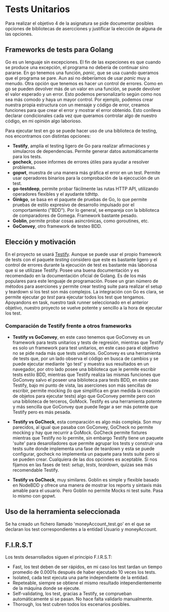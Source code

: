 # Tests Unitarios

Para realizar el objetivo 4 de la asignatura se pide documentar posibles opciones de bibliotecas de asercciones y justificar la elección de alguna de las opciones.

## Frameworks de tests para Golang

Go es un lenguaje sin excepciones. El fin de las expeciones es que cuando se produce una excepción, el programa no debería de continuar sino pararse. En go tenemos una función, *panic*, que se usa cuando queramos que el programa se pare. Aun asi no deberíamos de usar *panic* muy a menudo. Otra opción que tenemos es hacer un control de errores. Como en go se pueden devolver más de un valor en una función, se puede devolver el valor esperado y un error. Esto podemos personalizarlo según como nos sea más comodo y haya un mayor control. Por ejemplo, podemos crear nuestra propia estructura con un mensaje y código de error, creamos funciones para que crear el error y mostrar el error obtenido. Esto conlleva declarar condicionales cada vez que queramos controlar algo de nuestro código, en mi opinión algo laborioso.

Para ejecutar test en go se puede hacer uso de una biblioteca de testing, nos encontramos con distintas opciones:

* **Testify**, amplía el testing ligero de Go para realizar afirmaciones y simulacros de dependencias. Permite generar datos automáticamente para los tests.
* **gocheck**, posee informes de errores útiles para ayudar a resolver problemas.
* **gopwt**, muestra de una manera más gráfica el error en un test. Permite usar operadores binarios para la comprobación de la ejeccución de un test.
* **go-testdeep**, permite probar fácilmente las rutas HTTP API, utilizando operadores flexibles y el ayudante tdhttp.
* **Ginkgo**, se basa en el paquete de pruebas de Go, lo que permite pruebas de estilo expresivo de desarrollo impulsado por el comportamiento ("BDD"). Por lo general, se empareja con la biblioteca de comparadores de Gomega. Framework bastante pesado.
* **Goblin**, permite probar cosas asincrónicas, como goroutines, etc.
* **GoConvey**, otro framework de testeo BDD.

## Elección y motivación

En el proyecto se usará [Testify](https://github.com/stretchr/testify). Aunque se puede usar el propio framework de tests con el paquete *testing* considero que este es bastante ligero y el control de errores durante la ejecución de test es bastante más laboriosa que si se utilizase Testify. Posee una buena documentación y es recomendado en la documentación oficial de Golang. Es de los más populares para este lenguaje de programación. Posee un gran número de métodos para aserciones y permite crear testing suite para realizar el setup y teardown si los test son más complejos. La integración con Go es clara, se permite ejecutar *go test* para ejecutar todos los test que tengamos. Apoyandons en task, nuestro task runner seleccionado en el anterior objetivo, nuestro proyecto se vuelve potente y sencillo a la hora de ejecutar los test.

### Comparación de Testify frente a otros frameworks

* **Testify vs GoConvey**, en este caso tenemos que GoConvey es un framework para tests unitarios y tests de regresión, mientras que Testify es solo un framework para test unitarios, en este caso para el objetivo no se pide nada más que tests unitarios. GoConvey es una herramienta de tests que, por un lado observa el código en busca de cambios y se puede ejecutar mediante 'go test' y muestra sus resultados en un navegador, por otro lado posee una biblioteca que le permite escribir tests estilo BDD, mientras que Testify realiza las mismas funciones que GoConvey salvo el poseer una biblioteca para tests BDD, en este caso Testify, bajo mi punto de vista, las aserciones son más sencillas de escribir, permite mocking (lo que simplifica en gran medida la creación de objetos para ejecutar tests) algo que GoConvey permite pero con una biblioteca de terceros, GoMock. Testify es una herramienta potente y más sencilla que GoConvey que puede llegar a ser más potente que Testify pero es más pesada.

* **Testify vs GoCheck**, esta comparación es algo más compleja. Son muy parecidos, al igual que pasaba con GoConvey, GoCheck no permite mocking y hay que recurrir a GoMock. GoCheck permite fixtures mientras que Testify no lo permite, sin embargo Testify tiene un paquete 'suite' para desarolladores que permite agrupar los tests y construir una tests suite donde implementa una fase de teardown y esta se puede configurar, gocheck no implementa un paquete para tests suite pero si se pueden crear. Cualquiera de las dos opciones es aceptable. Si nos fijamos en las fases de test: *setup*, *tests*, *teardown*, quizas sea más recomendable Testify.

* **Testify vs GoCheck**, muy similares. Goblin es simple y flexible basado en NodeBDD y ofrece una manera de mostrar los reports y sintaxis más amable para el usuario. Pero Goblin no permite Mocks ni test suite. Pasa lo mismo con gopwt.



## Uso de la herramienta seleccionada

Se ha creado un fichero llamado 'moneyAccount_test.go' en el que se declaran los test correspondientes a la entidad Usuario y moneyAccount.

## F.I.R.S.T

Los tests desarrollados siguen el principio F.I.R.S.T:

* Fast, los test deben de ser rápidos, en mi caso los test tardan un tiempo promedio de 0.0001s después de haber ejecutado 10 veces los tests.
* Isolated, cada test ejecuta una parte independiente de la entidad.
* Repeteable, siempre se obtiene el mismo resultado intependientemente de la máquina donde se ejecute.
* Self-validating, los test, gracias a Testify, se comprueban automáticamente si se pasan. No hace falta validarlo manualmente.
* Thorough, los test cubren todos los escenarios posibles.